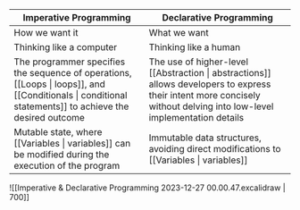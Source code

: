 | Imperative Programming                                                                                                                                 | Declarative Programming                                                                                                                                                |
| ------------------------------------------------------------------------------------------------------------------------------------------------------ | ---------------------------------------------------------------------------------------------------------------------------------------------------------------------- |
| How we want it                                                                                                                                         | What we want                                                                                                                                                           |
| Thinking like a computer                                                                                                                               | Thinking like a human                                                                                                                                                  |
| The programmer specifies the sequence of operations, [[Loops \| loops]], and [[Conditionals \| conditional statements]] to achieve the desired outcome | The use of higher-level [[Abstraction \| abstractions]] allows developers to express their intent more concisely without delving into low-level implementation details |
| Mutable state, where [[Variables \| variables]] can be modified during the execution of the program                                                    | Immutable data structures, avoiding direct modifications to [[Variables \| variables]]                                                                                 | 

![[Imperative & Declarative Programming 2023-12-27 00.00.47.excalidraw | 700]]